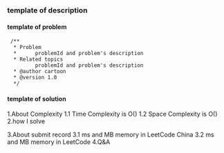 ### template of description

#### template of problem
```aidl
 /**
  * Problem
  *      problemId and problem's description
  * Related topics
         problemId and problem's description
  * @author cartoon
  * @version 1.0
  */
```
#### template of solution
1.About Complexity
    1.1 Time Complexity is O()
    1.2 Space Complexity is O()
2.how I solve

3.About submit record
    3.1 ms and MB memory in LeetCode China
    3.2 ms and MB memory in LeetCode
4.Q&A
